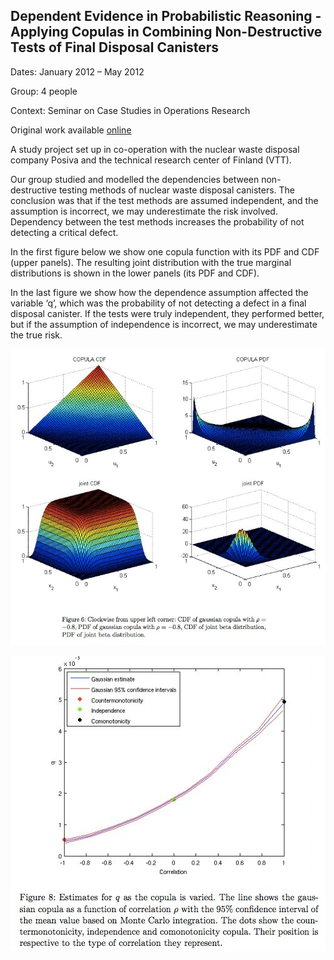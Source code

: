 ## Dependent Evidence in Probabilistic Reasoning - Applying Copulas in Combining Non-Destructive Tests of Final Disposal Canisters

Dates: January 2012 – May 2012

Group: 4 people

Context: Seminar on Case Studies in Operations Research

Original work available [online](http://salserver.org.aalto.fi/vanhat_sivut/Opinnot/Mat-2.4177/projektit2012/VTT%20-%20Final%20Report%20-%2009.05.2012.pdf)

A study project set up in co-operation with the nuclear waste disposal company Posiva and the technical research center of Finland (VTT).

Our group studied and modelled the dependencies between non-destructive testing methods of nuclear waste disposal canisters. The conclusion was that if the test methods are assumed independent, and the assumption is incorrect, we may underestimate the risk involved. Dependency between the test methods increases the probability of not detecting a critical defect.

In the first figure below we show one copula function with its PDF and CDF (upper panels). The resulting joint distribution with the true marginal distributions is shown in the lower panels (its PDF and CDF).

In the last figure we show how the dependence assumption affected the variable ‘q’, which was the probability of not detecting a defect in a final disposal canister. If the tests were truly independent, they performed better, but if the assumption of independence is incorrect, we may underestimate the true risk.

![3D plots of copula functions](/figures-other/nuclear-waste-copula.png)

![Probability of not detecting a defect as a function of correlation parameter](/figures-other/copula-correlation.png)